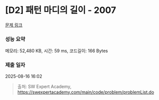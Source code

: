 # [D2] 패턴 마디의 길이 - 2007 

[문제 링크](https://swexpertacademy.com/main/code/problem/problemDetail.do?contestProbId=AV5P1kNKAl8DFAUq) 

### 성능 요약

메모리: 52,480 KB, 시간: 59 ms, 코드길이: 166 Bytes

### 제출 일자

2025-08-16 16:02



> 출처: SW Expert Academy, https://swexpertacademy.com/main/code/problem/problemList.do